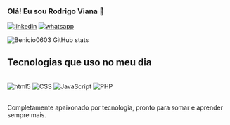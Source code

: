 ### Olá! Eu sou Rodrigo Viana 🤙

[![linkedin](https://img.shields.io/badge/LinkedIn-0077B5?style=for-the-badge&logo=linkedin&logoColor=white)](www.linkedin.com/in/rodrigosouza33)
[![whatsapp](https://img.shields.io/badge/WhatsApp-25D366?style=for-the-badge&logo=whatsapp&logoColor=white)](https://wa.link/3lov4g)

![Benicio0603 GitHub stats](https://github-readme-stats.vercel.app/api?username=Benicio0603&show_icons=true&theme=dracula)

## Tecnologias que uso no meu dia

<div style="display: inline_block"></br>
<img olign="center" alt="html5" src="https://img.shields.io/badge/HTML5-E34F26?style=for-the-badge&logo=html5&logoColor=white"/>
<img olign="center" alt="CSS" src="https://img.shields.io/badge/CSS-239120?&style=for-the-badge&logo=css3&logoColor=white"/>
<img olign="center" alt="JavaScript" src="https://img.shields.io/badge/JavaScript-F7DF1E?style=for-the-badge&logo=javascript&logoColor=black"/>
<img olign="center" alt="PHP" src="https://img.shields.io/badge/PHP-777BB4?style=for-the-badge&logo=php&logoColor=white"/>
</div></br>

Completamente apaixonado por tecnologia, pronto para somar e aprender sempre mais.
